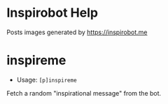 # Inspirobot Help

Posts images generated by https://inspirobot.me

# inspireme
 - Usage: `[p]inspireme `

Fetch a random "inspirational message" from the bot.

